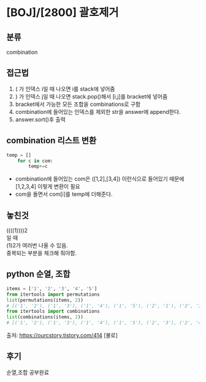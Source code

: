# [BOJ]/[2800] 괄호제거

## 분류
combination

## 접근법
1. ( 가 인덱스 i일 때 나오면 i를 stack에 넣어줌<br>
2. ) 가 인덱스 j일 때 나오면 stack.pop()해서 [i,j]를 bracket에 넣어줌<br>
3. bracket에서 가능한 모든 조합을 combinations로 구함<br>
4. combination에 들어있는 인덱스를 제외한 str을 answer에 append한다.
5. answer.sort()후 출력

## combination 리스트 변환
```python
temp = []
    for c in com:
        temp+=c
```
- combination에 들어있는 com은 ([1,2],[3,4]) 이런식으로 들어있기 때문에 [1,2,3,4] 이렇게 변환이 필요
- com을 돌면서 com[i]를 temp에 더해준다.


## 놓친것
((((1))))2<br>
일 때<br>
(1)2가 여러번 나올 수 있음.<br>
중복되는 부분을 체크해 줘야함.<br>


## python 순열, 조합
```python
items = ['1', '2', '3', '4', '5'] 
from itertools import permutations 
list(permutations(items, 2)) 
# [('1', '2'), ('1', '3'), ('1', '4'), ('1', '5'), ('2', '1'), ('2', '3'), ('2', '4'), ('2', '5'), ('3', '1'), ('3', '2'), ('3', '4'), ('3', '5'), ('4', '1'), ('4', '2'), ('4', '3'), ('4', '5'), ('5', '1'), ('5', '2'), ('5', '3'), ('5', '4')] 
from itertools import combinations 
list(combinations(items, 2))
# [('1', '2'), ('1', '3'), ('1', '4'), ('1', '5'), ('2', '3'), ('2', '4'), ('2', '5'), ('3', '4'), ('3', '5'), ('4', '5')]
```
출처: https://ourcstory.tistory.com/414 [불로]


## 후기
순열,조합 공부완료